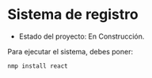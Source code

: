 <h1>Sistema de registro</h1>

- Estado del proyecto: En Construcción.

Para ejecutar el sistema, debes poner:

```nmp install react```
